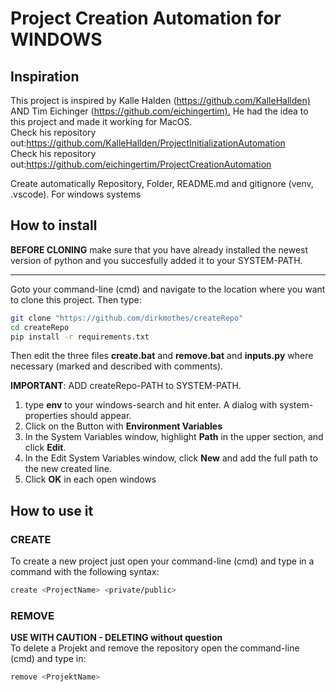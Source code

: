 # Project Creation Automation for WINDOWS

## Inspiration

This project is inspired by Kalle Halden (<https://github.com/KalleHallden)> AND Tim Eichinger (<https://github.com/eichingertim).> He had the idea to this project and made it working for MacOS.\
Check his repository out:<https://github.com/KalleHallden/ProjectInitializationAutomation> \
Check his repository out:<https://github.com/eichingertim/ProjectCreationAutomation>

Create automatically Repository, Folder, README.md and gitignore (venv, .vscode). For windows systems

## How to install

**BEFORE CLONING** make sure that you have already installed the newest version of python and you succesfully added it to your SYSTEM-PATH.

---

Goto your command-line (cmd) and navigate to the location where you want to clone this project. Then type:

``` bash
git clone "https://github.com/dirkmothes/createRepo"
cd createRepo
pip install -r requirements.txt
```

Then edit the three files
**create.bat** and
**remove.bat** and
**inputs.py** where necessary (marked and described with comments).

**IMPORTANT**: ADD createRepo-PATH to SYSTEM-PATH.

1. type **env** to your windows-search and hit enter. A dialog with system-properties should appear.
2. Click on the Button with **Environment Variables**
3. In the System Variables window, highlight **Path** in the upper section, and click **Edit**.
4. In the Edit System Variables window, click **New** and add the full path to the new created line.
5. Click **OK** in each open windows

## How to use it

### CREATE

To create a new project just open your command-line (cmd) and type in a command with the following syntax:

``` bash
create <ProjectName> <private/public>
```

### REMOVE

**USE WITH CAUTION - DELETING without question** \
To delete a Projekt and remove the repository open the command-line (cmd) and type in:

``` bash
remove <ProjektName>
```
